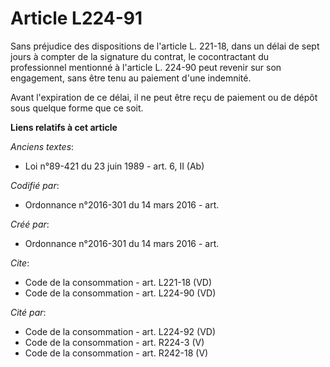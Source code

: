 # Article L224-91

Sans préjudice des dispositions de l'article L. 221-18, dans un délai de sept jours à compter de la signature du contrat, le
cocontractant du professionnel mentionné à l'article L. 224-90 peut revenir sur son engagement, sans être tenu au paiement
d'une indemnité. 

Avant l'expiration de ce délai, il ne peut être reçu de paiement ou de dépôt sous quelque forme que ce soit.

**Liens relatifs à cet article**

_Anciens textes_:

  - Loi n°89-421 du 23 juin 1989 - art. 6, II (Ab)

_Codifié par_:

  - Ordonnance n°2016-301 du 14 mars 2016 - art.

_Créé par_:

  - Ordonnance n°2016-301 du 14 mars 2016 - art.

_Cite_:

  - Code de la consommation - art. L221-18 (VD)
  - Code de la consommation - art. L224-90 (VD)

_Cité par_:

  - Code de la consommation - art. L224-92 (VD)
  - Code de la consommation - art. R224-3 (V)
  - Code de la consommation - art. R242-18 (V)
